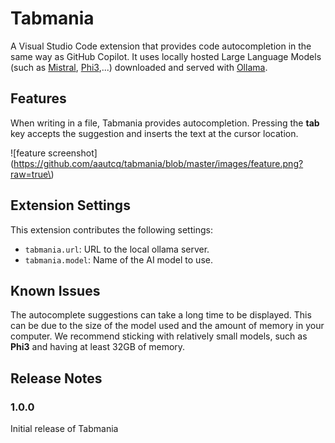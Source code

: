 # Tabmania

A Visual Studio Code extension that provides code autocompletion in the same way as GitHub Copilot. It uses locally hosted Large Language Models (such as [Mistral](https://mistral.ai/), [Phi3](https://ollama.com/library/phi3),...) downloaded and served with [Ollama](https://ollama.com/).

## Features

When writing in a file, Tabmania provides autocompletion. Pressing the **tab** key accepts the suggestion and inserts the text at the cursor location.

\!\[feature screenshot\]\(https://github.com/aautcq/tabmania/blob/master/images/feature.png?raw=true\)

## Extension Settings

This extension contributes the following settings:

* `tabmania.url`: URL to the local ollama server.
* `tabmania.model`: Name of the AI model to use.

## Known Issues

The autocomplete suggestions can take a long time to be displayed. This can be due to the size of the model used and the amount of memory in your computer. We recommend sticking with relatively small models, such as **Phi3** and having at least 32GB of memory.

## Release Notes

### 1.0.0

Initial release of Tabmania
